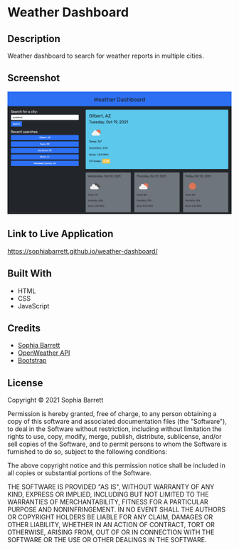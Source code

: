 # Weather Dashboard

## Description
Weather dashboard to search for weather reports in multiple cities.

## Screenshot
![Screenshot of live weather dashboard](./assets/images/screenshot.png)

## Link to Live Application
https://sophiabarrett.github.io/weather-dashboard/

## Built With
* HTML
* CSS
* JavaScript

## Credits
* [Sophia Barrett](https://github.com/sophiabarrett)
* [OpenWeather API](https://openweathermap.org/api)
* [Bootstrap](https://getbootstrap.com/)

## License
Copyright © 2021 Sophia Barrett

Permission is hereby granted, free of charge, to any person obtaining a copy of this software and associated documentation files (the "Software"), to deal in the Software without restriction, including without limitation the rights to use, copy, modify, merge, publish, distribute, sublicense, and/or sell copies of the Software, and to permit persons to whom the Software is furnished to do so, subject to the following conditions:

The above copyright notice and this permission notice shall be included in all copies or substantial portions of the Software.

THE SOFTWARE IS PROVIDED "AS IS", WITHOUT WARRANTY OF ANY KIND, EXPRESS OR IMPLIED, INCLUDING BUT NOT LIMITED TO THE WARRANTIES OF MERCHANTABILITY, FITNESS FOR A PARTICULAR PURPOSE AND NONINFRINGEMENT. IN NO EVENT SHALL THE AUTHORS OR COPYRIGHT HOLDERS BE LIABLE FOR ANY CLAIM, DAMAGES OR OTHER LIABILITY, WHETHER IN AN ACTION OF CONTRACT, TORT OR OTHERWISE, ARISING FROM, OUT OF OR IN CONNECTION WITH THE SOFTWARE OR THE USE OR OTHER DEALINGS IN THE SOFTWARE.
